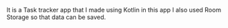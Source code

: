 
It is a Task tracker app that I made using Kotlin in this app I also used Room Storage so that data can be saved.

